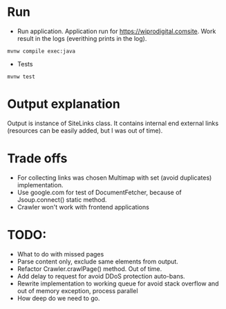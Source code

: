 # Run
- Run application. Application run for https://wiprodigital.comsite. Work result in the logs (everithing prints in 
the log).
 ```
mvnw compile exec:java
 ```
- Tests
```
mvnw test
```

# Output explanation
Output is instance of SiteLinks class. It contains internal end external links (resources can be easily added, but I 
was out of time).


# Trade offs
- For collecting links was chosen Multimap with set (avoid duplicates) implementation. 
- Use google.com for test of DocumentFetcher, because of Jsoup.connect() static method.
- Crawler won't work with frontend applications 

# TODO:
- What to do with missed pages
- Parse content only, exclude same elements from output.
- Refactor Crawler.crawlPage() method. Out of time.
- Add delay to request for avoid DDoS protection auto-bans.
- Rewrite implementation to working queue for avoid stack overflow and out of memory exception, process 
parallel
- How deep do we need to go.